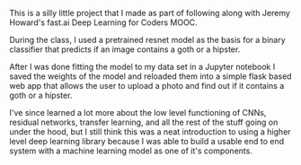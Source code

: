 This is a silly little project that I made as part of following along with Jeremy Howard's fast.ai Deep Learning for Coders MOOC. 

During the class, I used a pretrained resnet model as the basis for a binary classifier that predicts if an image contains a goth or a hipster. 

After I was done fitting the model to my data set in a Jupyter notebook I saved the weights of the model and reloaded them into a simple flask based web app that allows the user to upload a photo and find out if it contains a goth or a hipster.

I've since learned a lot more about the low level functioning of CNNs, residual networks, transfer learning, and all the rest of the stuff going on under the hood, but I still think this was a neat introduction to using a higher level deep learning library because I was able to build a usable end to end system with a machine learning model as one of it's components. 
